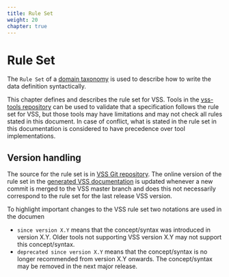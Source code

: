 ```yaml
---
title: Rule Set
weight: 20
chapter: true
---
```


# Rule Set

The `Rule Set` of a [domain taxonomy](/vehicle_signal_specification/introduction/taxonomy/) is used to describe how to write the data definition syntactically.

This chapter defines and describes the rule set for VSS.
Tools in the [vss-tools repository](https://github.com/COVESA/vss-tools) can be used to validate that a specification follows the rule set for VSS,
but those tools may have limitations and may not check all rules stated in this document.
In case of conflict, what is stated in the rule set in this documentation is considered to have precedence over tool implementations.

## Version handling

The source for the rule set is in [VSS Git repository](https://github.com/COVESA/vehicle_signal_specification/tree/master/docs-gen/content).
The online version of the rule set in the [generated VSS documentation](https://covesa.github.io/vehicle_signal_specification/)
is updated whenever a new commit is merged to the VSS master branch and does this not necessarily correspond to the rule set for the last release VSS version.

To highlight important changes to the VSS rule set two notations are used in the documen

* `since version X.Y` means that the concept/syntax was introduced in version X.Y. Older tools not supporting VSS version X.Y may not support this concept/syntax.
* `deprecated since version X.Y` means that the concept/syntax is no longer recommended from version X.Y onwards. The concept/syntax may be removed in the next major release.
